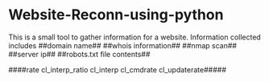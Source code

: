 # Website-Reconn-using-python

This is a small tool to gather information for a website. Information collected includes
   ##domain name##
   ##whois information##
   ##nmap scan##
   ##server ip##
   ##robots.txt file contents##
   
####rate cl_interp_ratio cl_interp cl_cmdrate cl_updaterate#####
